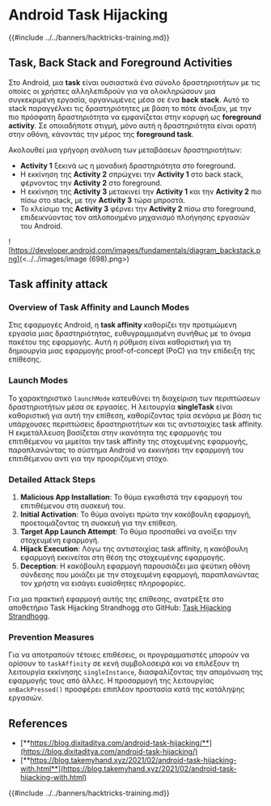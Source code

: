 # Android Task Hijacking

{{#include ../../banners/hacktricks-training.md}}

## Task, Back Stack and Foreground Activities

Στο Android, μια **task** είναι ουσιαστικά ένα σύνολο δραστηριοτήτων με τις οποίες οι χρήστες αλληλεπιδρούν για να ολοκληρώσουν μια συγκεκριμένη εργασία, οργανωμένες μέσα σε ένα **back stack**. Αυτό το stack παραγγέλνει τις δραστηριότητες με βάση το πότε άνοιξαν, με την πιο πρόσφατη δραστηριότητα να εμφανίζεται στην κορυφή ως **foreground activity**. Σε οποιαδήποτε στιγμή, μόνο αυτή η δραστηριότητα είναι ορατή στην οθόνη, κάνοντάς την μέρος της **foreground task**.

Ακολουθεί μια γρήγορη ανάλυση των μεταβάσεων δραστηριοτήτων:

- **Activity 1** ξεκινά ως η μοναδική δραστηριότητα στο foreground.
- Η εκκίνηση της **Activity 2** σπρώχνει την **Activity 1** στο back stack, φέρνοντας την **Activity 2** στο foreground.
- Η εκκίνηση της **Activity 3** μετακινεί την **Activity 1** και την **Activity 2** πιο πίσω στο stack, με την **Activity 3** τώρα μπροστά.
- Το κλείσιμο της **Activity 3** φέρνει την **Activity 2** πίσω στο foreground, επιδεικνύοντας τον απλοποιημένο μηχανισμό πλοήγησης εργασιών του Android.

![https://developer.android.com/images/fundamentals/diagram_backstack.png](<../../images/image (698).png>)

## Task affinity attack

### Overview of Task Affinity and Launch Modes

Στις εφαρμογές Android, η **task affinity** καθορίζει την προτιμώμενη εργασία μιας δραστηριότητας, ευθυγραμμισμένη συνήθως με το όνομα πακέτου της εφαρμογής. Αυτή η ρύθμιση είναι καθοριστική για τη δημιουργία μιας εφαρμογής proof-of-concept (PoC) για την επίδειξη της επίθεσης.

### Launch Modes

Το χαρακτηριστικό `launchMode` κατευθύνει τη διαχείριση των περιπτώσεων δραστηριοτήτων μέσα σε εργασίες. Η λειτουργία **singleTask** είναι καθοριστική για αυτή την επίθεση, καθορίζοντας τρία σενάρια με βάση τις υπάρχουσες περιπτώσεις δραστηριοτήτων και τις αντιστοιχίες task affinity. Η εκμετάλλευση βασίζεται στην ικανότητα της εφαρμογής του επιτιθέμενου να μιμείται την task affinity της στοχευμένης εφαρμογής, παραπλανώντας το σύστημα Android να εκκινήσει την εφαρμογή του επιτιθέμενου αντί για την προοριζόμενη στόχο.

### Detailed Attack Steps

1. **Malicious App Installation**: Το θύμα εγκαθιστά την εφαρμογή του επιτιθέμενου στη συσκευή του.
2. **Initial Activation**: Το θύμα ανοίγει πρώτα την κακόβουλη εφαρμογή, προετοιμάζοντας τη συσκευή για την επίθεση.
3. **Target App Launch Attempt**: Το θύμα προσπαθεί να ανοίξει την στοχευμένη εφαρμογή.
4. **Hijack Execution**: Λόγω της αντιστοιχίας task affinity, η κακόβουλη εφαρμογή εκκινείται στη θέση της στοχευμένης εφαρμογής.
5. **Deception**: Η κακόβουλη εφαρμογή παρουσιάζει μια ψεύτικη οθόνη σύνδεσης που μοιάζει με την στοχευμένη εφαρμογή, παραπλανώντας τον χρήστη να εισάγει ευαίσθητες πληροφορίες.

Για μια πρακτική εφαρμογή αυτής της επίθεσης, ανατρέξτε στο αποθετήριο Task Hijacking Strandhogg στο GitHub: [Task Hijacking Strandhogg](https://github.com/az0mb13/Task_Hijacking_Strandhogg).

### Prevention Measures

Για να αποτραπούν τέτοιες επιθέσεις, οι προγραμματιστές μπορούν να ορίσουν το `taskAffinity` σε κενή συμβολοσειρά και να επιλέξουν τη λειτουργία εκκίνησης `singleInstance`, διασφαλίζοντας την απομόνωση της εφαρμογής τους από άλλες. Η προσαρμογή της λειτουργίας `onBackPressed()` προσφέρει επιπλέον προστασία κατά της κατάληψης εργασιών.

## **References**

- [**https://blog.dixitaditya.com/android-task-hijacking/**](https://blog.dixitaditya.com/android-task-hijacking/)
- [**https://blog.takemyhand.xyz/2021/02/android-task-hijacking-with.html**](https://blog.takemyhand.xyz/2021/02/android-task-hijacking-with.html)

{{#include ../../banners/hacktricks-training.md}}
